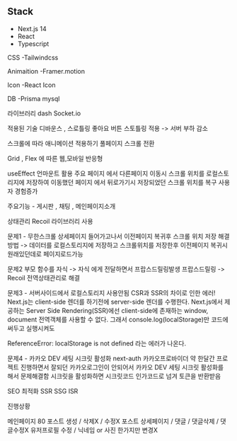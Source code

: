 ## Stack 

- Next.js 14 
- React 
- Typescript

CSS 
-Tailwindcss 

Animaition
-Framer.motion

Icon
-React Icon 

DB
-Prisma mysql

라이브러리 
dash
Socket.io




적용된 기술 
디바운스 ,  스로틀링 
좋아요 버튼 스토틀링 적용 -> 서버 부하 감소 

스크롤에 따라 애니메이션 적용하기 
풀페이지 스크롤 전환 

Grid , Flex 에 따른 웹,모바일 반응형 

useEffect 언마운트 활용
주요 페이지 에서 다른페이지 이동시 
스크롤 위치를 로컬스토리지에 저장하여
이동했던 페이지 에서 뒤로가기시 저장되었던 스크롤 위치를 복구
사용자 경험증가 


주요기능 -
게시판 , 채팅 , 메인페이지소개

상태관리 
Recoil 라이브러리 사용 





문제1 -
무한스크롤 상세페이지 들어가고나서 이전페이지 복귀후 스크롤 위치 저장 
해결 방법 -> 데이터를 로컬스토리지에 저장하고 스크롤위치를 저장한후 이전페이지 복귀시 원래있던데로 
페이지로드가능 


문제2 부모 함수를 자식 -> 자식 에게 전달하면서 프랍스드릴링발생 
프랍스드릴링 -> Recoil 전역상태관리로 해결 


문제3 - 서버사이드에서 로컬스토리지 사용안됨
CSR과 SSR의 차이로 인한 에러!
Next.js는 client-side 렌더를 하기전에 server-side 렌더를 수행한다.
Next.js에서 제공하는 Server Side Rendering(SSR)에선 client-side에 존재하는 window, document 전역객체를 사용할 수 없다.
그래서 console.log(localStorage)만 코드에 써두고 실행시켜도

ReferenceError: localStorage is not defined
라는 에러가 나온다.

문제4 - 카카오 DEV 세팅 시크릿 활성화
next-auth 카카오프로바이더 
약 한달간 프로젝트 진행하면서 
잘되던 카카오로그인이 안되어서 
카카오 DEV 세팅 시크릿 활성화를 해서 문제해결함
시크릿을 활성화하면 시크릿코드 인가코드로 넘겨 토큰을 반환받음 

SEO 최적화 
SSR 
SSG
ISR


진행상황 

메인페이지 80 
포스트 생성 / 삭제X / 수정X
포스트 상세페이지 / 댓글 / 댓글삭제 / 댓글수정X
유저프로필 수정 / 닉네임 or 사진 한가지만 변경X

